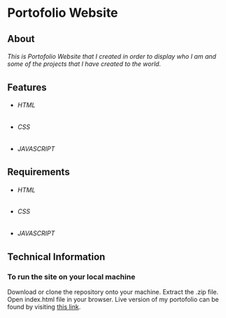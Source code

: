 # Portofolio Website

## About
###### This is Portofolio Website that I created in order to display who I am and some of the projects that I have created to the world.


## Features
* ###### HTML
* ###### CSS
* ###### JAVASCRIPT


## Requirements
* ###### HTML
* ###### CSS
* ###### JAVASCRIPT

## Technical Information
### To run the site on your local machine

Download or clone the repository onto your machine.
Extract the .zip file.
Open index.html file in your browser. Live version of my portofolio can be found by visiting [this link](https://github.com/user/repo/blob/branch/other_file.md).
